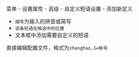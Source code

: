 菜单 - 设置属性 - 高级 - 自定义短语设置 - 添加新定义

+ `缩写`为输入的拼音或简写
+ `该条短语在候选中的位置`
+ 文本框中添加需要自定义的短语

直接编辑配置文件，格式为`zhanghao,1=帐号`
